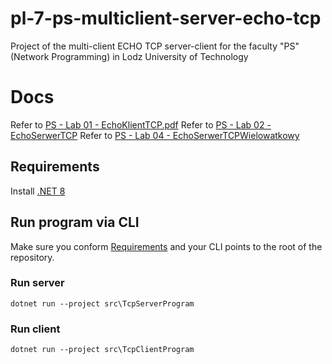 # pl-7-ps-multiclient-server-echo-tcp
Project of the multi-client ECHO TCP server-client for the faculty "PS" (Network Programming) in Lodz University of Technology

# Docs
Refer to [PS - Lab 01 - EchoKlientTCP.pdf](./docs/PS%20-%20Lab%2001%20-%20EchoKlientTCP.pdf)
Refer to [PS - Lab 02 - EchoSerwerTCP](./docs/PS%20-%20Lab%2002%20-%20EchoSerwerTCP.pdf)
Refer to [PS - Lab 04 - EchoSerwerTCPWielowatkowy](./docs/PS%20-%20Lab%2004%20-%20EchoSerwerTCPWielowatkowy.pdf)

## Requirements
Install [.NET 8](https://dotnet.microsoft.com/en-us/download/dotnet/8.0)

## Run program via CLI
Make sure you conform [Requirements](#requirements) and your CLI points to the root of the repository.

### Run server
```terminal
dotnet run --project src\TcpServerProgram
```

### Run client
```terminal
dotnet run --project src\TcpClientProgram
```
